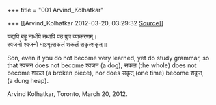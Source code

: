 +++
title = "001 Arvind_Kolhatkar"

+++
[[Arvind_Kolhatkar	2012-03-20, 03:29:32 [Source](https://groups.google.com/g/samskrita/c/7_Ub8zELU2M)]]



यद्यपि बहु नाधीषे तथापि पठ पुत्र व्याकरणम्।  
स्वजनो श्वजनो माऽभूत्सकलं शकलं सकृत्शकृत्॥

Son, even if you do not become very learned, yet do study grammar, so  
that स्वजन does not become श्वजन (a dog), सकल (the whole) does not  
become शकल (a broken piece), nor does सकृत् (one time) become शकृत्  
(a dung heap).

Arvind Kolhatkar, Toronto, March 20, 2012.

